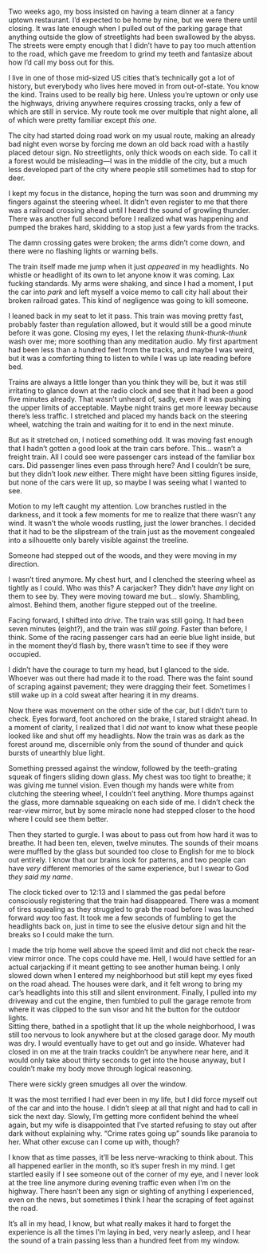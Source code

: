 Two weeks ago, my boss insisted on having a team dinner at a fancy uptown restaurant. I’d expected to be home by nine, but we were there until closing. It was late enough when I pulled out of the parking garage that anything outside the glow of streetlights had been swallowed by the abyss. The streets were empty enough that I didn’t have to pay too much attention to the road, which gave me freedom to grind my teeth and fantasize about how I’d call my boss out for this.

I live in one of those mid-sized US cities that’s technically got a lot of history, but everybody who lives here moved in from out-of-state. You know the kind. Trains used to be really big here. Unless you’re uptown or only use the highways, driving anywhere requires crossing tracks, only a few of which are still in service. My route took me over multiple that night alone, all of which were pretty familiar except *this one*.

The city had started doing road work on my usual route, making an already bad night even worse by forcing me down an old back road with a hastily placed detour sign. No streetlights, only thick woods on each side. To call it a forest would be misleading—I was in the middle of the city, but a much less developed part of the city where people still sometimes had to stop for deer.

I kept my focus in the distance, hoping the turn was soon and drumming my fingers against the steering wheel. It didn’t even register to me that there was a railroad crossing ahead until I heard the sound of growling thunder. There was another full second before I realized what was happening and pumped the brakes hard, skidding to a stop just a few yards from the tracks.

The damn crossing gates were broken; the arms didn’t come down, and there were no flashing lights or warning bells.

The train itself made me jump when it just *appeared* in my headlights. No whistle or headlight of its own to let anyone know it was coming. Lax fucking standards. My arms were shaking, and since I had a moment, I put the car into *park* and left myself a voice memo to call city hall about their broken railroad gates. This kind of negligence was going to kill someone.

I leaned back in my seat to let it pass. This train was moving pretty fast, probably faster than regulation allowed, but it would still be a good minute before it was gone. Closing my eyes, I let the relaxing *thunk-thunk-thunk* wash over me; more soothing than any meditation audio. My first apartment had been less than a hundred feet from the tracks, and maybe I was weird, but it was a comforting thing to listen to while I was up late reading before bed.

Trains are always a little longer than you think they will be, but it was still irritating to glance down at the radio clock and see that it had been a good five minutes already. That wasn’t unheard of, sadly, even if it was pushing the upper limits of acceptable. Maybe night trains get more leeway because there’s less traffic. I stretched and placed my hands back on the steering wheel, watching the train and waiting for it to end in the next minute.

But as it stretched on, I noticed something odd. It was moving fast enough that I hadn’t gotten a good look at the train cars before. This… wasn’t a freight train. All I could see were passenger cars instead of the familiar box cars. Did passenger lines even pass through here? And I couldn’t be sure, but they didn’t look *new* either. There might have been sitting figures inside, but none of the cars were lit up, so maybe I was seeing what I wanted to see.

Motion to my left caught my attention. Low branches rustled in the darkness, and it took a few moments for me to realize that there wasn’t any wind. It wasn’t the whole woods rustling, just the lower branches. I decided that it had to be the slipstream of the train just as the movement congealed into a silhouette only barely visible against the treeline.

Someone had stepped out of the woods, and they were moving in my direction.

I wasn’t tired anymore. My chest hurt, and I clenched the steering wheel as tightly as I could. Who was this? A carjacker? They didn’t have *any* light on them to see by. They were moving toward me but… slowly. Shambling, almost. Behind them, another figure stepped out of the treeline.

Facing forward, I shifted into *drive*. The train was still going. It had been seven minutes (eight?), and the train was *still going*. Faster than before, I think. Some of the racing passenger cars had an eerie blue light inside, but in the moment they’d flash by, there wasn’t time to see if they were occupied.

I didn’t have the courage to turn my head, but I glanced to the side. Whoever was out there had made it to the road. There was the faint sound of scraping against pavement; they were dragging their feet. Sometimes I still wake up in a cold sweat after hearing it in my dreams.

Now there was movement on the other side of the car, but I didn’t turn to check. Eyes forward, foot anchored on the brake, I stared straight ahead. In a moment of clarity, I realized that I did *not* want to know what these people looked like and shut off my headlights. Now the train was as dark as the forest around me, discernible only from the sound of thunder and quick bursts of unearthly blue light.

Something pressed against the window, followed by the teeth-grating squeak of fingers sliding down glass. My chest was too tight to breathe; it was giving me tunnel vision. Even though my hands were white from clutching the steering wheel, I couldn’t feel anything. More thumps against the glass, more damnable squeaking on each side of me. I didn’t check the rear-view mirror, but by some miracle none had stepped closer to the hood where I could see them better.

Then they started to gurgle. I was about to pass out from how hard it was to breathe. It had been ten, eleven, twelve minutes. The sounds of their moans were muffled by the glass but sounded too close to English for me to block out entirely. I know that our brains look for patterns, and two people can have *very* different memories of the same experience, but I swear to God *they said my name*.

The clock ticked over to 12:13 and I slammed the gas pedal before consciously registering that the train had disappeared. There was a moment of tires squealing as they struggled to grab the road before I was launched forward *way* too fast. It took me a few seconds of fumbling to get the headlights back on, just in time to see the elusive detour sign and hit the breaks so I could make the turn.

I made the trip home well above the speed limit and did not check the rear-view mirror once. The cops could have me. Hell, I would have settled for an actual carjacking if it meant getting to see another human being. I only slowed down when I entered my neighborhood but still kept my eyes fixed on the road ahead. The houses were dark, and it felt wrong to bring my car’s headlights into this still and silent environment. Finally, I pulled into my driveway and cut the engine, then fumbled to pull the garage remote from where it was clipped to the sun visor and hit the button for the outdoor lights.  
Sitting there, bathed in a spotlight that lit up the whole neighborhood, I was still too nervous to look anywhere but at the closed garage door. My mouth was dry. I would eventually have to get out and go inside. Whatever had closed in on me at the train tracks couldn’t be anywhere near here, and it would only take about thirty seconds to get into the house anyway, but I couldn’t make my body move through logical reasoning.

There were sickly green smudges all over the window.

It was the most terrified I had ever been in my life, but I did force myself out of the car and into the house. I didn’t sleep at all that night and had to call in sick the next day. Slowly, I’m getting more confident behind the wheel again, but my wife is disappointed that I’ve started refusing to stay out after dark without explaining why. “Crime rates going up” sounds like paranoia to her. What other excuse can I come up with, though?

I know that as time passes, it’ll be less nerve-wracking to think about. This all happened earlier in the month, so it’s super fresh in my mind. I get startled easily if I see someone out of the corner of my eye, and I never look at the tree line anymore during evening traffic even when I’m on the highway. There hasn’t been any sign or sighting of anything I experienced, even on the news, but sometimes I think I hear the scraping of feet against the road.

It’s all in my head, I know, but what really makes it hard to forget the experience is all the times I’m laying in bed, very nearly asleep, and I hear the sound of a train passing less than a hundred feet from my window.  
